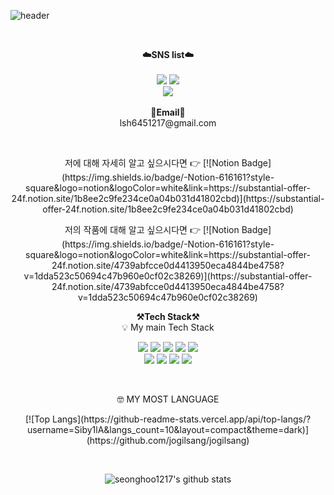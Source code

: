 ![header](https://capsule-render.vercel.app/api?type=waving&color=auto&height=300&section=header&text=welcome&fontSize=90&animation=fadeIn&fontAlignY=38&desc=Seonghoo1217's%20GitHub%20Profile&descAlignY=51&descAlign=62)

<br>

<p align="center">
    <Strong>☁️SNS list☁️</Strong><br><br>
    <a href="https://learngoeson.tistory.com/" target="_blank"><img src="https://img.shields.io/badge/DevBlog-535D6C?style=flat-square&logo=Blogger&logoColor=white"/></a>
    <a href="https://www.instagram.com/etc_lee.t.c/" target="_blank"><img src="https://img.shields.io/badge/Instagram-E4405F?style=flat-square&logo=Instagram&logoColor=white"/></a>
    <br>
   <a href="https://hits.seeyoufarm.com"><img src="https://hits.seeyoufarm.com/api/count/incr/badge.svg?url=https%3A%2F%2Fgithub.com%2Fseonghoo1217%2Fhit-counter&count_bg=%2379C83D&title_bg=%23555555&icon=&icon_color=%23E7E7E7&title=hits&edge_flat=false"/></a>
<br><br>
<Strong>📧Email📧</Strong><br>lsh6451217@gmail.com<br>
</p>

<br>
<p align="center"> 저에 대해 자세히 알고 싶으시다면 👉 [![Notion Badge](https://img.shields.io/badge/-Notion-616161?style-square&logo=notion&logoColor=white&link=https://substantial-offer-24f.notion.site/1b8ee2c9fe234ce0a04b031d41802cbd)](https://substantial-offer-24f.notion.site/1b8ee2c9fe234ce0a04b031d41802cbd)

<br>

<p align="center"> 저의 작품에 대해 알고 싶으시다면 👉 [![Notion Badge](https://img.shields.io/badge/-Notion-616161?style-square&logo=notion&logoColor=white&link=https://substantial-offer-24f.notion.site/4739abfcce0d4413950eca4844be4758?v=1dda523c50694c47b960e0cf02c38269)](https://substantial-offer-24f.notion.site/4739abfcce0d4413950eca4844be4758?v=1dda523c50694c47b960e0cf02c38269)

<br>

<p align="center">
    <Strong>⚒️Tech Stack⚒️</Strong><br>
    💡 My main Tech Stack
</p>

<p align="center" display="inline-block">
  <img src="https://img.shields.io/badge/JAVA-007396?style=for-the-badge&logo=java&logoColor=white"> 
    <img src="https://img.shields.io/badge/Spring-6DB33F?style=for-the-badge&logo=Spring&logoColor=white">
    <img src="https://img.shields.io/badge/SpringBoot-6DB33F?style=for-the-badge&logo=SpringBoot&logoColor=white">
    <img src="https://img.shields.io/badge/MariaDB-003545?style=for-the-badge&logo=MariaDB&logoColor=black">
    <img src="https://img.shields.io/badge/AWS-232F3E?style=for-the-badge&logo=Amazon AWS&logoColor=white">
    <br>
    <img src="https://img.shields.io/badge/Docker-2496ED?style=for-the-badge&logo=Docker&logoColor=black">
    <img src="https://img.shields.io/badge/Jenkins-D24939?style=for-the-badge&logo=Jenkins&logoColor=black">
    <img src="https://img.shields.io/badge/Intellij IDEA-000000?style=for-the-badge&logo=Intellij IDEA&logoColor=black">
    <img src="https://img.shields.io/badge/JSON Web Tokens-000000?style=for-the-badge&logo=JSON Web Tokens&logoColor=black">

</p><br>

<p align="center">
    🤓 MY MOST LANGUAGE 
</p>

<p align="center" display="inline-block">
[![Top Langs](https://github-readme-stats.vercel.app/api/top-langs/?username=Siby1lA&langs_count=10&layout=compact&theme=dark)](https://github.com/jogilsang/jogilsang)
</p>

<br>
<div align="center">

![seonghoo1217's github stats](https://github-readme-stats.vercel.app/api?username=seonghoo1217&show_icons=true)

